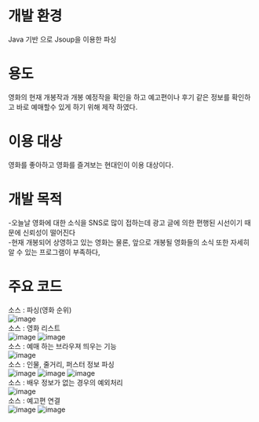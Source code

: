 # 개발 환경
Java 기반 으로 Jsoup을 이용한 파싱

# 용도
영화의 현재 개봉작과 개봉 예정작을 확인을 하고 예고편이나 후기 같은 정보를 확인하고 바로 예매할수 있게 하기 위해 제작 하였다.

# 이용 대상
영화를 좋아하고 영화를 즐겨보는 현대인이 이용 대상이다.

# 개발 목적
-오늘날 영화에 대한 소식을 SNS로 많이 접하는데 광고 글에 의한 편행된 시선이기 때문에 신뢰성이 떨어진다<br>
-현재 개봉되어 상영하고 있는 영화는 물론, 앞으로 개봉될 영화들의 소식 또한 자세히 알 수 있는 프로그램이 부족하다,

# 주요 코드
소스 : 파싱(영화 순위)<br>
![image](https://user-images.githubusercontent.com/38156821/43882906-599d9cfe-9bec-11e8-9686-a73b40d120b3.png)
<br>
소스 : 영화 리스트<br>
![image](https://user-images.githubusercontent.com/38156821/43882922-697e0b40-9bec-11e8-82f1-6ecd15d49f04.png)
![image](https://user-images.githubusercontent.com/38156821/43882930-6d9cbdca-9bec-11e8-8d79-1af52f3fd812.png)
<br>
소스 : 예매 하는 브라우져 띄우는 기능<br>
![image](https://user-images.githubusercontent.com/38156821/43882946-7743d23c-9bec-11e8-8d56-fc2d2461721c.png)
<br>
소스 : 인물, 줄거리, 퍼스터 정보 파싱<br>
![image](https://user-images.githubusercontent.com/38156821/43882950-7f5832a6-9bec-11e8-94d1-03c6bfde3291.png)
![image](https://user-images.githubusercontent.com/38156821/43882954-8169ff84-9bec-11e8-8b5b-b463a60c48ce.png)
![image](https://user-images.githubusercontent.com/38156821/43882959-8494d580-9bec-11e8-8ad9-3f636e942cf1.png)
<br>
소스 : 배우 정보가 없는 경우의 예외처리<br>
![image](https://user-images.githubusercontent.com/38156821/43882965-8a5d13e2-9bec-11e8-930c-cba6c19eb9a5.png)
<br>
소스 : 예고편 연결<br>
![image](https://user-images.githubusercontent.com/38156821/43882974-8f98c16c-9bec-11e8-929d-ba7dd7dff19c.png)
![image](https://user-images.githubusercontent.com/38156821/43882980-936cec28-9bec-11e8-8056-0e3dc3b7be50.png)
<br>






